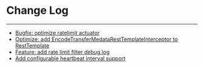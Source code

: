 # Change Log
---

- [Bugfix: optimize ratelimit actuator](https://github.com/Tencent/spring-cloud-tencent/pull/420)
- [Optimize: add EncodeTransferMedataRestTemplateInterceptor to RestTemplate](https://github.com/Tencent/spring-cloud-tencent/pull/440)
- [Feature: add rate limit filter debug log](https://github.com/Tencent/spring-cloud-tencent/pull/437)
- [Add configurable heartbeat interval support](https://github.com/Tencent/spring-cloud-tencent/pull/444)
